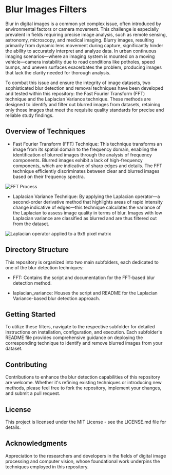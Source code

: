 # Blur Images Filters

Blur in digital images is a common yet complex issue, often introduced by environmental factors or camera movement. This challenge is especially prevalent in fields requiring precise image analysis, such as remote sensing, astronomy, microscopy, and medical imaging. Blurry images, resulting primarily from dynamic lens movement during capture, significantly hinder the ability to accurately interpret and analyze data. In urban continuous imaging scenarios—where an imaging system is mounted on a moving vehicle—camera instability due to road conditions like potholes, speed bumps, and uneven surfaces exacerbates the problem, producing images that lack the clarity needed for thorough analysis.

To combat this issue and ensure the integrity of image datasets, two sophisticated blur detection and removal techniques have been developed and tested within this repository: the Fast Fourier Transform (FFT) technique and the Laplacian Variance technique. These methods are designed to identify and filter out blurred images from datasets, retaining only those images that meet the requisite quality standards for precise and reliable study findings.

## Overview of Techniques

- Fast Fourier Transform (FFT) Technique: This technique transforms an image from its spatial domain to the frequency domain, enabling the identification of blurred images through the analysis of frequency components. Blurred images exhibit a lack of high-frequency components, which are indicative of sharp edges and details. The FFT technique efficiently discriminates between clear and blurred images based on their frequency spectra.

![FFT Process](./Images/FFT.JPG)

- Laplacian Variance Technique: By applying the Laplacian operator—a second-order derivative method that highlights areas of rapid intensity change indicative of edges—this technique calculates the variance of the Laplacian to assess image quality in terms of blur. Images with low Laplacian variance are classified as blurred and are thus filtered out from the dataset.

![Laplacian operator applied to a 9x9 pixel matrix](/Images/Laplacian-variance.jpg)

## Directory Structure

This repository is organized into two main subfolders, each dedicated to one of the blur detection techniques:

* FFT: Contains the script and documentation for the FFT-based blur detection method.

* laplacian_variance: Houses the script and README for the Laplacian Variance-based blur detection approach.

## Getting Started

To utilize these filters, navigate to the respective subfolder for detailed instructions on installation, configuration, and execution. Each subfolder's README file provides comprehensive guidance on deploying the corresponding technique to identify and remove blurred images from your dataset.

## Contributing

Contributions to enhance the blur detection capabilities of this repository are welcome. Whether it's refining existing techniques or introducing new methods, please feel free to fork the repository, implement your changes, and submit a pull request.

## License

This project is licensed under the MIT License - see the LICENSE.md file for details.

## Acknowledgments

Appreciation to the researchers and developers in the fields of digital image processing and computer vision, whose foundational work underpins the techniques employed in this repository.